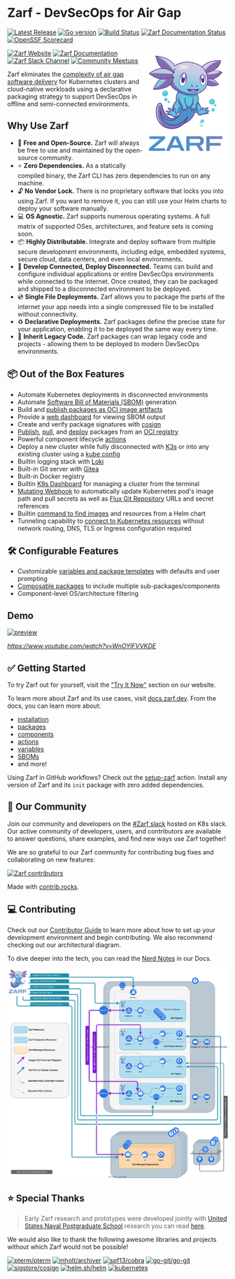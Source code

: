 # Zarf - DevSecOps for Air Gap

[![Latest Release](https://img.shields.io/github/v/release/defenseunicorns/zarf)](https://github.com/defenseunicorns/zarf/releases)
[![Go version](https://img.shields.io/github/go-mod/go-version/defenseunicorns/zarf?filename=go.mod)](https://go.dev/)
[![Build Status](https://img.shields.io/github/actions/workflow/status/defenseunicorns/zarf/release.yml)](https://github.com/defenseunicorns/zarf/actions/workflows/release.yml)
[![Zarf Documentation Status](https://api.netlify.com/api/v1/badges/fe846ae4-25fb-4274-9968-90782640ee9f/deploy-status)](https://app.netlify.com/sites/zarf-docs/deploys)
[![OpenSSF Scorecard](https://api.securityscorecards.dev/projects/github.com/defenseunicorns/zarf/badge)](https://api.securityscorecards.dev/projects/github.com/defenseunicorns/zarf)

<img align="right" alt="zarf logo" src="site/src/assets/zarf-logo.png"  height="256" />

[![Zarf Website](https://img.shields.io/badge/web-zarf.dev-6d87c3)](https://zarf.dev/)
[![Zarf Documentation](https://img.shields.io/badge/docs-docs.zarf.dev-775ba1)](https://docs.zarf.dev/)
[![Zarf Slack Channel](https://img.shields.io/badge/k8s%20slack-zarf-40a3dd)](https://kubernetes.slack.com/archives/C03B6BJAUJ3)
[![Community Meetups](https://img.shields.io/badge/community-meetups-22aebb)](https://github.com/defenseunicorns/zarf/issues/2202)

Zarf eliminates the [complexity of air gap software delivery](https://www.itopstimes.com/contain/air-gap-kubernetes-considerations-for-running-cloud-native-applications-without-the-cloud/) for Kubernetes clusters and cloud-native workloads using a declarative packaging strategy to support DevSecOps in offline and semi-connected environments.

## Why Use Zarf

- 💸 **Free and Open-Source.** Zarf will always be free to use and maintained by the open-source community.
- ⭐️ **Zero Dependencies.** As a statically compiled binary, the Zarf CLI has zero dependencies to run on any machine.
- 🔓 **No Vendor Lock.** There is no proprietary software that locks you into using Zarf. If you want to remove it, you can still use your Helm charts to deploy your software manually.
- 💻 **OS Agnostic.** Zarf supports numerous operating systems. A full matrix of supported OSes, architectures, and feature sets is coming soon.
- 📦 **Highly Distributable.** Integrate and deploy software from multiple secure development environments, including edge, embedded systems, secure cloud, data centers, and even local environments.
- 🚀 **Develop Connected, Deploy Disconnected.** Teams can build and configure individual applications or entire DevSecOps environments while connected to the internet. Once created, they can be packaged and shipped to a disconnected environment to be deployed.
- 💿 **Single File Deployments.** Zarf allows you to package the parts of the internet your app needs into a single compressed file to be installed without connectivity.
- ♻️ **Declarative Deployments.** Zarf packages define the precise state for your application, enabling it to be deployed the same way every time.
- 🦖 **Inherit Legacy Code.** Zarf packages can wrap legacy code and projects - allowing them to be deployed to modern DevSecOps environments.

## 📦 Out of the Box Features

- Automate Kubernetes deployments in disconnected environments
- Automate [Software Bill of Materials (SBOM)](https://docs.zarf.dev/ref/sboms/) generation
- Build and [publish packages as OCI image artifacts](https://docs.zarf.dev/tutorials/publish-and-deploy)
- Provide a [web dashboard](https://docs.zarf.dev/ref/sboms/#the-sbom-viewer) for viewing SBOM output
- Create and verify package signatures with [cosign](https://github.com/sigstore/cosign)
- [Publish](https://docs.zarf.dev/commands/zarf_package_publish), [pull](https://docs.zarf.dev/commands/zarf_package_pull), and [deploy](https://docs.zarf.dev/commands/zarf_package_deploy) packages from an [OCI registry](https://opencontainers.org/)
- Powerful component lifecycle [actions](https://docs.zarf.dev/ref/actions)
- Deploy a new cluster while fully disconnected with [K3s](https://k3s.io/) or into any existing cluster using a [kube config](https://kubernetes.io/docs/concepts/configuration/organize-cluster-access-kubeconfig/)
- Builtin logging stack with [Loki](https://grafana.com/oss/loki/)
- Built-in Git server with [Gitea](https://gitea.io/en-us/)
- Built-in Docker registry
- Builtin [K9s Dashboard](https://k9scli.io/) for managing a cluster from the terminal
- [Mutating Webhook](adr/0005-mutating-webhook.md) to automatically update Kubernetes pod's image path and pull secrets as well as [Flux Git Repository](https://fluxcd.io/docs/components/source/gitrepositories/) URLs and secret references
- Builtin [command to find images](https://docs.zarf.dev/commands/zarf_dev_find-images) and resources from a Helm chart
- Tunneling capability to [connect to Kubernetes resources](https://docs.zarf.dev/commands/zarf_connect) without network routing, DNS, TLS or Ingress configuration required

## 🛠️ Configurable Features

- Customizable [variables and package templates](https://docs.zarf.dev/ref/variables/) with defaults and user prompting
- [Composable packages](https://docs.zarf.dev/ref/components/#component-imports) to include multiple sub-packages/components
- Component-level OS/architecture filtering

## Demo

[![preview](./site/src/assets/zarf-v0.21-preview.gif)](https://www.youtube.com/watch?v=WnOYlFVVKDE)

_<https://www.youtube.com/watch?v=WnOYlFVVKDE>_

## ✅ Getting Started

To try Zarf out for yourself, visit the ["Try It Now"](https://zarf.dev/install) section on our website.

To learn more about Zarf and its use cases, visit [docs.zarf.dev](https://docs.zarf.dev). From the docs, you can learn more about:

- [installation](https://docs.zarf.dev/getting-started/install)
- [packages](https://docs.zarf.dev/ref/packages)
- [components](https://docs.zarf.dev/ref/components)
- [actions](https://docs.zarf.dev/ref/actions)
- [variables](https://docs.zarf.dev/ref/variables)
- [SBOMs](https://docs.zarf.dev/ref/sboms)
- and more!

Using Zarf in GitHub workflows? Check out the [setup-zarf](https://github.com/defenseunicorns/setup-zarf) action. Install any version of Zarf and its `init` package with zero added dependencies.

## 🫶 Our Community

Join our community and developers on the [#Zarf slack](https://zarf.dev/slack) hosted on K8s slack. Our active community of developers, users, and contributors are available to answer questions, share examples, and find new ways use Zarf together!

We are so grateful to our Zarf community for contributing bug fixes and collaborating on new features:

<a href="https://github.com/defenseunicorns/zarf/graphs/contributors">
  <img src="https://contrib.rocks/image?repo=defenseunicorns/zarf" alt="Zarf contributors" />
</a>

Made with [contrib.rocks](https://contrib.rocks).

## 💻 Contributing

Check out our [Contributor Guide](https://docs.zarf.dev/contribute-to-zarf/contributor-guide) to learn more about how to set up your development environment and begin contributing.
We also recommend checking out our architectural diagram.

To dive deeper into the tech, you can read the [Nerd Notes](https://docs.zarf.dev/contribute-to-zarf/nerd-notes) in our Docs.

![Architecture Diagram](./site/public/architecture.drawio.svg)

## ⭐️ Special Thanks

> Early Zarf research and prototypes were developed jointly with [United States Naval Postgraduate School](https://nps.edu/) research you can read [here](https://calhoun.nps.edu/handle/10945/68688).

We would also like to thank the following awesome libraries and projects without which Zarf would not be possible!

[![pterm/pterm](https://img.shields.io/badge/pterm%2Fpterm-007d9c?logo=go&logoColor=white)](https://github.com/pterm/pterm)
[![mholt/archiver](https://img.shields.io/badge/mholt%2Farchiver-007d9c?logo=go&logoColor=white)](https://github.com/mholt/archiver)
[![spf13/cobra](https://img.shields.io/badge/spf13%2Fcobra-007d9c?logo=go&logoColor=white)](https://github.com/spf13/cobra)
[![go-git/go-git](https://img.shields.io/badge/go--git%2Fgo--git-007d9c?logo=go&logoColor=white)](https://github.com/go-git/go-git)
[![sigstore/cosign](https://img.shields.io/badge/sigstore%2Fcosign-2a1e71?logo=linuxfoundation&logoColor=white)](https://github.com/sigstore/cosign)
[![helm.sh/helm](https://img.shields.io/badge/helm.sh%2Fhelm-0f1689?logo=helm&logoColor=white)](https://github.com/helm/helm)
[![kubernetes](https://img.shields.io/badge/kubernetes-316ce6?logo=kubernetes&logoColor=white)](https://github.com/kubernetes)
